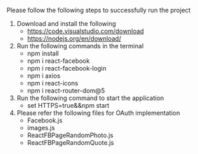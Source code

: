 
Please follow the following steps to successfully run the project
1) Download and install the following
    - https://code.visualstudio.com/download
    - https://nodejs.org/en/download/
2) Run the following commands in the terminal
    - npm install
    - npm i react-facebook
    - npm i react-facebook-login
    - npm i axios
    - npm i react-icons
    - npm i react-router-dom@5
3) Run the following command to start the application
    - set HTTPS=true&&npm start
4) Please refer the following files for OAuth implementation
    - Facebook.js
    - images.js
    - ReactFBPageRandomPhoto.js
    - ReactFBPageRandomQuote.js